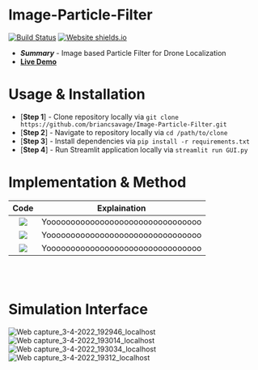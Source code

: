 # Image-Particle-Filter

[![Build Status](https://travis-ci.org/briancsavage/image-particle-filter.svg?branch=master)](https://travis-ci.org/briancsavage/image-particle-filter)
[![Website shields.io](https://img.shields.io/website-up-down-green-red/http/shields.io.svg)](https://share.streamlit.io/briancsavage/image-particle-filter/GUI.py#drone-simulation)

* ***Summary*** - Image based Particle Filter for Drone Localization
* [**Live Demo**](https://share.streamlit.io/briancsavage/image-particle-filter/GUI.py#drone-simulation)


# Usage & Installation
* [**Step 1**] - Clone repository locally via `git clone https://github.com/briancsavage/Image-Particle-Filter.git`
* [**Step 2**] - Navigate to repository locally via `cd /path/to/clone`
* [**Step 3**] - Install dependencies via `pip install -r requirements.txt`
* [**Step 4**] - Run Streamlit application locally via `streamlit run GUI.py`


# Implementation & Method

| Code | Explaination |
|:----:|:------------:|
| <img src="https://user-images.githubusercontent.com/47962267/161453030-69b3040a-175a-4d56-8db5-810d0f37ac44.png"> | Yoooooooooooooooooooooooooooooooo |
| <img src="https://user-images.githubusercontent.com/47962267/161453132-533e876d-238e-491a-8d18-cd67104f92a9.png"> | Yoooooooooooooooooooooooooooooooo |
| <img src="https://user-images.githubusercontent.com/47962267/161453137-c529feef-248b-4ed3-8fd6-71354592d8a1.png"> | Yoooooooooooooooooooooooooooooooo |

<br><br>

# Simulation Interface

![Web capture_3-4-2022_192946_localhost](https://user-images.githubusercontent.com/47962267/161453642-2b407749-16b5-4851-a491-1d9a83bee303.jpeg)
![Web capture_3-4-2022_193014_localhost](https://user-images.githubusercontent.com/47962267/161453644-49d95e0d-896e-4e30-b8b0-eaed702e2544.jpeg)
![Web capture_3-4-2022_193034_localhost](https://user-images.githubusercontent.com/47962267/161453647-0e4b25cf-6b3d-41ef-8db3-b2692b968aad.jpeg)
![Web capture_3-4-2022_19312_localhost](https://user-images.githubusercontent.com/47962267/161453653-121bd4d8-3d96-439e-8cd1-8c5ec73cb162.jpeg)








